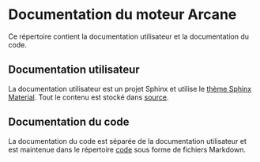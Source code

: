 # Documentation du moteur Arcane

Ce répertoire contient la documentation utilisateur et la documentation du code.

## Documentation utilisateur
La documentation utilisateur est un projet Sphinx et utilise le [thème Sphinx Material](https://bashtage.github.io/sphinx-material/).
Tout le contenu est stocké dans [source](./source).

## Documentation du code
La documentation du code est séparée de la documentation utilisateur et est maintenue dans le répertoire [code](./code) sous forme de fichiers Markdown.
